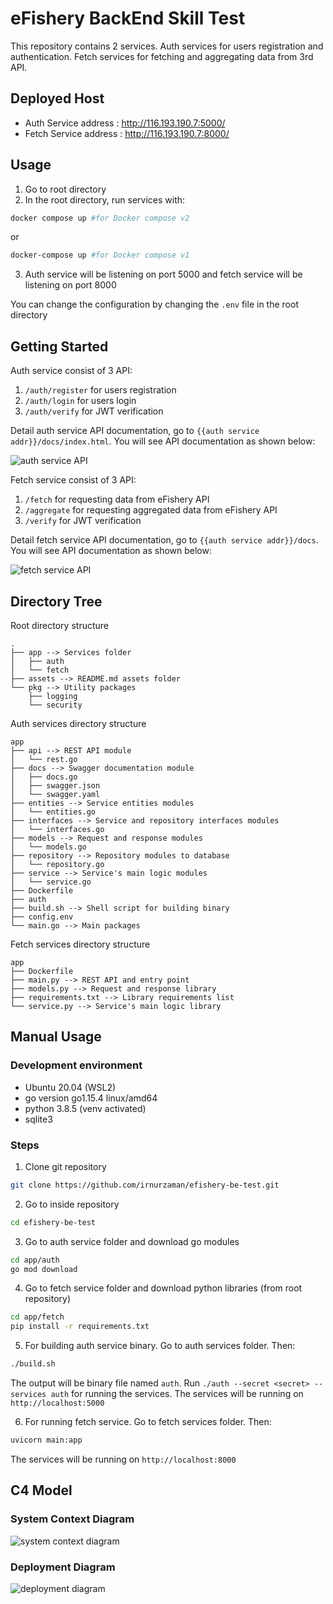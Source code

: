 # eFishery BackEnd Skill Test
This repository contains 2 services. Auth services for users registration and authentication. Fetch services for fetching and aggregating data from 3rd API.

## Deployed Host
- Auth Service address : http://116.193.190.7:5000/
- Fetch Service address : http://116.193.190.7:8000/

## Usage
1. Go to root directory
2. In the root directory, run services with:
```sh
docker compose up #for Docker compose v2
```
or
```sh
docker-compose up #for Docker compose v1
```
3. Auth service will be listening on port 5000 and fetch service will be listening on port 8000

You can change the configuration by changing the `.env` file in the root directory

## Getting Started
Auth service consist of 3 API:

1. `/auth/register` for users registration
2. `/auth/login` for users login
3. `/auth/verify` for JWT verification

Detail auth service API documentation, go to `{{auth service addr}}/docs/index.html`. You will see API documentation as shown below:

![auth service API](https://github.com/irnurzaman/efishery-be-test/blob/documentation/assets/auth-service-documentation.png?raw=true)

Fetch service consist of 3 API:
1. `/fetch` for requesting data from eFishery API
2. `/aggregate` for requesting aggregated data from eFishery API
3. `/verify` for JWT verification

Detail fetch service API documentation, go to `{{auth service addr}}/docs`. You will see API documentation as shown below:

![fetch service API](https://github.com/irnurzaman/efishery-be-test/blob/documentation/assets/fetch-service-documentation.png?raw=true)

## Directory Tree
Root directory structure

```
.
├── app --> Services folder
│   ├── auth 
│   └── fetch
├── assets --> README.md assets folder
└── pkg --> Utility packages
    ├── logging
    └── security
```

Auth services directory structure
```
app
├── api --> REST API module
│   └── rest.go
├── docs --> Swagger documentation module
│   ├── docs.go
│   ├── swagger.json
│   └── swagger.yaml
├── entities --> Service entities modules
│   └── entities.go
├── interfaces --> Service and repository interfaces modules
│   └── interfaces.go
├── models --> Request and response modules
│   └── models.go
├── repository --> Repository modules to database
│   └── repository.go
├── service --> Service's main logic modules
│   └── service.go
├── Dockerfile
├── auth
├── build.sh --> Shell script for building binary
├── config.env
└── main.go --> Main packages
```

Fetch services directory structure
```
app
├── Dockerfile
├── main.py --> REST API and entry point
├── models.py --> Request and response library
├── requirements.txt --> Library requirements list
└── service.py --> Service's main logic library
```

## Manual Usage
### Development environment
- Ubuntu 20.04 (WSL2)
- go version go1.15.4 linux/amd64
- python 3.8.5 (venv activated)
- sqlite3

### Steps
1. Clone git repository
```sh
git clone https://github.com/irnurzaman/efishery-be-test.git
```

2. Go to inside repository
```sh
cd efishery-be-test
```

3. Go to auth service folder and download go modules
```sh
cd app/auth
go mod download
```

4. Go to fetch service folder and download python libraries (from root repository)
```sh
cd app/fetch
pip install -r requirements.txt
```

5. For building auth service binary. Go to auth services folder. Then:
```sh
./build.sh
```
The output will be binary file named `auth`. Run `./auth --secret <secret> --services auth` for running the services. The services will be running on `http://localhost:5000`

6. For running fetch service. Go to fetch services folder. Then:
```sh
uvicorn main:app
```
 The services will be running on `http://localhost:8000`

 ## C4 Model
 ### System Context Diagram
 ![system context diagram](https://github.com/irnurzaman/efishery-be-test/blob/documentation/assets/system-context-diagram.png?raw=true)
 ### Deployment Diagram
 ![deployment diagram](https://github.com/irnurzaman/efishery-be-test/blob/documentation/assets/deployment-diagram.png?raw=true)